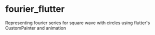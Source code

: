 # fourier_flutter
Representing fourier series for square wave with circles using flutter's CustomPainter and animation
